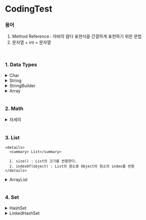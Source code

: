# CodingTest

### 용어
1. Method Reference : 자바의 람다 표현식을 간결하게 표현하기 위한 문법
2. 문자열 + int = 문자열

<br>
<!-- 자료형 -->


### 1. Data Types
  <details>
    <summary> Char</summary>
    
    1. Character.isUpperCase(char) : char이 대문자 여부 확인
    2. Character.isLowerCase(char) : char이 소문자 여부 확인
    3. Character.toUpperCase(char) : char의 대문자 반환
    4. Character.toLowerCase(char) : char의 소문자 반환
  </details>
  
  <details>
    <summary> String</summary>
    
    
    1. String replaceAll(): 두 번째 매개변수로 정규 표현식과 일치하는 모든 패턴을 대체.
    2. String replace(): 첫 번째 발견된 문자열만을 대체
    3. String toLowerCase() : 소문자로 변환
    4. String toUpperCase() : 대문자로 변환
    5. String concat(String) : 문자열 합치기
    6. String contains(String) : 포함하는지 여부 확인
    7. String substring(int) : 해당 인덱스부터 끝까지 자르기
    8. String[] split() : 문자열을 특정 구분자를 기준으로 나누어 배열로 반환
    9. String trim() : 문자열의 앞과 뒤에서 공백을 제거
    10. String join(CharSequence delimiter, CharSequence... elements) : 문자열을 결합할 때 사용
    
    11. Char charAt() :문자열에서 특정 위치에 있는 문자를 반환

    12. Boolean endsWith(string) : 문자열이 특정한 접미사로 끝나는지 여부 확인
    13. Boolean startsWith(string) : 문자열이 특정한 접두사로 시작하는지 여부 확인

    14. int indexOf(String) : 지정된 부분 문자열의 첫 번째 발생 인덱스를 반환
  </details>
  
  <details>
    <summary> StringBuilder</summary>
    
    1. append(String) : 추가
    2. repeat(int) :현재 내용을 지정된 횟수만큼 반복하여 추가 -> string에서 사용 가능
  </details>
  
  <details>
    <summary> Array</summary>
    
    1. Arrays.copyOfRange([],int, int) : 범위를 지정해서 일부 요소만을 복사
    2. Arrays.copyOf([],int) : 처음부터 int까지를 복사
    3. System.arraycopy(Object src, int srcPos, Object dest, int destPos, int length) : 배열의 일부 또는 전체 요소를 다른 배열로 복사
         src: 복사할 배열(소스 배열)
         srcPos: 소스 배열에서 복사를 시작할 인덱스
         dest: 복사된 요소가 들어갈 대상 배열(목적지 배열)
         destPos: 대상 배열에서 복사를 시작할 인덱스
         length: 복사할 요소의 개수
   4. Boolean Arrays.equals([],[]) : 두 배열의 원소를 한번에 비교하여 boolean 값을 반환함
  </details>

<br>
<!-- Math -->

### 2. Math
  <details>
    <summary>자세히</summary>
  
    1. int Min(int, int) : 최소값 반환
    2. int Max(int, int) : 최대값 반환
    
  </details>

<br>
<!-- List -->

### 3. List
    <details>
      <summary> List</summary>
      
      1. size() : List의 크기를 반환한다.
      2. indexOf(object) : List의 원소중 Object의 원소의 index를 반환
    </details>
  
  
  
  <details>
    <summary> ArrayList</summary>
    
    1. add() : 추가
    2. get(int) : 해당 index를 반환
    3. size() : ArrayList 크기 반환
    4. remove(int) : 지정된 인덱스에 위치한 요소를 제거 (뒤의 모든 요소를 왼쪽으로 이동)
  </details>

<br>
<!-- Set -->

### 4. Set
  <details>
    <summary>HashSet</summary>
  
    1. 중복 허용 x, 순서 x, null 허용
    2. add(element) : 추가
    3. remover(element) : 삭제
    4. contains(element) : 존재 확인
  </details>
  
  <details>
    <summary>LinkedHashSet</summary>
  
    1. 중복 허용하지 않음: LinkedHashSet은 Set 인터페이스를 구현하므로 중복된 원소를 허용 x.
    2. 순서 유지: 원소가 삽입된 순서대로 원소들이 유지됩니다. 따라서, LinkedHashSet을 순회하면 원소들이 삽입된 순서대로 반환.
    3. 성능: 검색, 삽입, 삭제 연산은 HashSet과 유사하게 빠른 성능을 제공.
    4. null 허용: LinkedHashSet도 HashSet과 마찬가지로 null 값을 허용. 
  </details>


  
